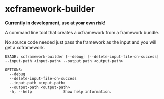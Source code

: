 # xcframework-builder

**Currently in development, use at your own risk!**

A command line tool that creates a xcframework from a framework bundle.

No source code needed just pass the framework as the input and you will get a xcframework.

```
USAGE: xcframework-builder [--debug] [--delete-input-file-on-success] --input-path <input-path> --output-path <output-path>

OPTIONS:
  --debug
  --delete-input-file-on-success
  --input-path <input-path>
  --output-path <output-path>
  -h, --help              Show help information.
```
